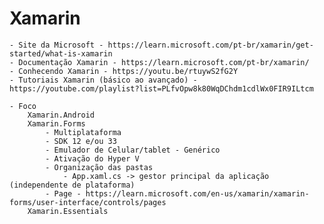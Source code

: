# Xamarin
    - Site da Microsoft - https://learn.microsoft.com/pt-br/xamarin/get-started/what-is-xamarin
    - Documentação Xamarin - https://learn.microsoft.com/pt-br/xamarin/
    - Conhecendo Xamarin - https://youtu.be/rtuywS2fG2Y
    - Tutoriais Xamarin (básico ao avançado) - https://youtube.com/playlist?list=PLfvOpw8k80WqDChdm1cdlWx0FIR9ILtcm 

    - Foco
        Xamarin.Android
        Xamarin.Forms
            - Multiplataforma
            - SDK 12 e/ou 33
            - Emulador de Celular/tablet - Genérico
            - Ativação do Hyper V
            - Organização das pastas
                - App.xaml.cs -> gestor principal da aplicação (independente de plataforma)
            - Page - https://learn.microsoft.com/en-us/xamarin/xamarin-forms/user-interface/controls/pages
        Xamarin.Essentials